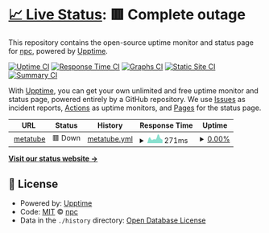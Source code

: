 # [📈 Live Status](https://demo.upptime.js.org): <!--live status--> **🟥 Complete outage**

This repository contains the open-source uptime monitor and status page for [npc](https://demo.upptime.js.org), powered by [Upptime](https://github.com/upptime/upptime).

[![Uptime CI](https://github.com/wbsnpc/upptime/workflows/Uptime%20CI/badge.svg)](https://github.com/wbsnpc/upptime/actions?query=workflow%3A%22Uptime+CI%22)
[![Response Time CI](https://github.com/wbsnpc/upptime/workflows/Response%20Time%20CI/badge.svg)](https://github.com/wbsnpc/upptime/actions?query=workflow%3A%22Response+Time+CI%22)
[![Graphs CI](https://github.com/wbsnpc/upptime/workflows/Graphs%20CI/badge.svg)](https://github.com/wbsnpc/upptime/actions?query=workflow%3A%22Graphs+CI%22)
[![Static Site CI](https://github.com/wbsnpc/upptime/workflows/Static%20Site%20CI/badge.svg)](https://github.com/wbsnpc/upptime/actions?query=workflow%3A%22Static+Site+CI%22)
[![Summary CI](https://github.com/wbsnpc/upptime/workflows/Summary%20CI/badge.svg)](https://github.com/wbsnpc/upptime/actions?query=workflow%3A%22Summary+CI%22)

With [Upptime](https://upptime.js.org), you can get your own unlimited and free uptime monitor and status page, powered entirely by a GitHub repository. We use [Issues](https://github.com/wbsnpc/upptime/issues) as incident reports, [Actions](https://github.com/wbsnpc/upptime/actions) as uptime monitors, and [Pages](https://demo.upptime.js.org) for the status page.

<!--start: status pages-->
<!-- This summary is generated by Upptime (https://github.com/upptime/upptime) -->
<!-- Do not edit this manually, your changes will be overwritten -->
<!-- prettier-ignore -->
| URL | Status | History | Response Time | Uptime |
| --- | ------ | ------- | ------------- | ------ |
| <img alt="" src="https://icons.duckduckgo.com/ip3/javtube-acmecorporation.koyeb.app.ico" height="13"> [metatube](https://javtube-acmecorporation.koyeb.app/) | 🟥 Down | [metatube.yml](https://github.com/wbsnpc/upptime/commits/HEAD/history/metatube.yml) | <details><summary><img alt="Response time graph" src="./graphs/metatube/response-time-week.png" height="20"> 271ms</summary><br><a href="https://wbsnpc.github.io/upptime/history/metatube"><img alt="Response time 292" src="https://img.shields.io/endpoint?url=https%3A%2F%2Fraw.githubusercontent.com%2Fwbsnpc%2Fupptime%2FHEAD%2Fapi%2Fmetatube%2Fresponse-time.json"></a><br><a href="https://wbsnpc.github.io/upptime/history/metatube"><img alt="24-hour response time 267" src="https://img.shields.io/endpoint?url=https%3A%2F%2Fraw.githubusercontent.com%2Fwbsnpc%2Fupptime%2FHEAD%2Fapi%2Fmetatube%2Fresponse-time-day.json"></a><br><a href="https://wbsnpc.github.io/upptime/history/metatube"><img alt="7-day response time 271" src="https://img.shields.io/endpoint?url=https%3A%2F%2Fraw.githubusercontent.com%2Fwbsnpc%2Fupptime%2FHEAD%2Fapi%2Fmetatube%2Fresponse-time-week.json"></a><br><a href="https://wbsnpc.github.io/upptime/history/metatube"><img alt="30-day response time 238" src="https://img.shields.io/endpoint?url=https%3A%2F%2Fraw.githubusercontent.com%2Fwbsnpc%2Fupptime%2FHEAD%2Fapi%2Fmetatube%2Fresponse-time-month.json"></a><br><a href="https://wbsnpc.github.io/upptime/history/metatube"><img alt="1-year response time 292" src="https://img.shields.io/endpoint?url=https%3A%2F%2Fraw.githubusercontent.com%2Fwbsnpc%2Fupptime%2FHEAD%2Fapi%2Fmetatube%2Fresponse-time-year.json"></a></details> | <details><summary><a href="https://wbsnpc.github.io/upptime/history/metatube">0.00%</a></summary><a href="https://wbsnpc.github.io/upptime/history/metatube"><img alt="All-time uptime 31.86%" src="https://img.shields.io/endpoint?url=https%3A%2F%2Fraw.githubusercontent.com%2Fwbsnpc%2Fupptime%2FHEAD%2Fapi%2Fmetatube%2Fuptime.json"></a><br><a href="https://wbsnpc.github.io/upptime/history/metatube"><img alt="24-hour uptime 0.00%" src="https://img.shields.io/endpoint?url=https%3A%2F%2Fraw.githubusercontent.com%2Fwbsnpc%2Fupptime%2FHEAD%2Fapi%2Fmetatube%2Fuptime-day.json"></a><br><a href="https://wbsnpc.github.io/upptime/history/metatube"><img alt="7-day uptime 0.00%" src="https://img.shields.io/endpoint?url=https%3A%2F%2Fraw.githubusercontent.com%2Fwbsnpc%2Fupptime%2FHEAD%2Fapi%2Fmetatube%2Fuptime-week.json"></a><br><a href="https://wbsnpc.github.io/upptime/history/metatube"><img alt="30-day uptime 0.00%" src="https://img.shields.io/endpoint?url=https%3A%2F%2Fraw.githubusercontent.com%2Fwbsnpc%2Fupptime%2FHEAD%2Fapi%2Fmetatube%2Fuptime-month.json"></a><br><a href="https://wbsnpc.github.io/upptime/history/metatube"><img alt="1-year uptime 31.86%" src="https://img.shields.io/endpoint?url=https%3A%2F%2Fraw.githubusercontent.com%2Fwbsnpc%2Fupptime%2FHEAD%2Fapi%2Fmetatube%2Fuptime-year.json"></a></details>

<!--end: status pages-->

[**Visit our status website →**](https://demo.upptime.js.org)

## 📄 License

- Powered by: [Upptime](https://github.com/upptime/upptime)
- Code: [MIT](./LICENSE) © [npc](https://demo.upptime.js.org)
- Data in the `./history` directory: [Open Database License](https://opendatacommons.org/licenses/odbl/1-0/)

